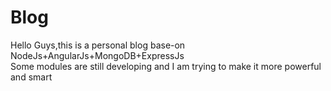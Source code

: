 # Blog
  Hello Guys,this is a personal blog base-on NodeJs+AngularJs+MongoDB+ExpressJs<br/>
  Some modules are still developing and I am trying to make it more powerful and smart
